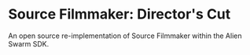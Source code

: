 # Source Filmmaker: Director's Cut
An open source re-implementation of Source Filmmaker within the Alien Swarm SDK.
